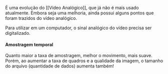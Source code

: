 É uma evolução do [[Vídeo Analógico]], que já não é mais usado atualmente.
Embora seja uma melhoria, ainda possui alguns pontos que foram trazidos do vídeo analógico.

Para utilizar em um computador, o sinal analógico do vídeo precisa ser digitalizado.

#### Amostragem temporal
Quanto maior a taxa de amostragem, melhor o movimento, mais suave.
Porém, ao aumentar a taxa de quadros e a qualidade da imagem, o tamanho do arquivo (quantidade de dados) aumenta também!